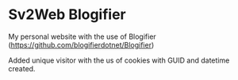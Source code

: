 # Sv2Web Blogifier

My personal website with the use of Blogifier (https://github.com/blogifierdotnet/Blogifier)

Added unique visitor with the us of cookies with GUID and datetime created. 

